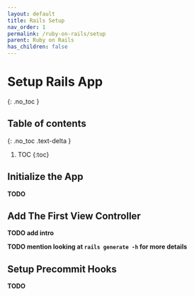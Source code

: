 ```yaml
---
layout: default
title: Rails Setup
nav_order: 1
permalink: /ruby-on-rails/setup
parent: Ruby on Rails
has_children: false
---
```


# Setup Rails App
{: .no_toc }

## Table of contents
{: .no_toc .text-delta }

1. TOC
{:toc}

## Initialize the App

**TODO**

<script src="https://gist.github.com/mjmor/ead3374636792995ad6627a0cd88cb57.js"></script>

## Add The First View Controller

**TODO add intro**

**TODO mention looking at `rails generate -h` for more details**

<script src="https://gist.github.com/mjmor/e61d55b2e61850e2752fc5f3f944f58a.js"></script>

## Setup Precommit Hooks

**TODO**